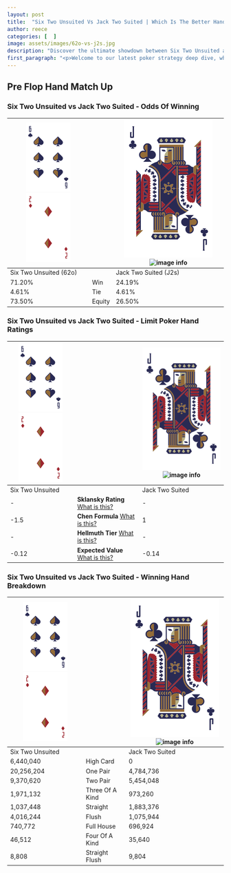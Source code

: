 ```yaml
---
layout: post
title:  "Six Two Unsuited Vs Jack Two Suited | Which Is The Better Hand In Poker? A Complete Guide"
author: reece
categories: [  ]
image: assets/images/62o-vs-j2s.jpg
description: "Discover the ultimate showdown between Six Two Unsuited and Jack Two Suited in poker! Uncover the odds, strategies, and scenarios where one hand triumphs over the other. Get ready to up your poker game with this thrilling analysis."
first_paragraph: "<p>Welcome to our latest poker strategy deep dive, where we're pitting two distinct hands against each other in a high-stakes showdown: Six Two Unsuited vs Jack Two Suited.</p><p>In the dynamic world of poker, every decision counts, and knowing which hand holds the upper hand is key to your success at the table.</p><p>In this article, we'll dissect these two hands, explore the scenarios where one dominates the other, and equip you with the knowledge to make strategic choices that can tip the odds in your favor.</p><p>Get ready to unravel the intriguing dynamics of these poker hands and elevate your game to new heights.</p>"
---
```




[comment]: # (sp0)

## Pre Flop Hand Match Up

<div class="table hand-ratings" markdown="1"> 



### Six Two Unsuited vs Jack Two Suited - Odds Of Winning


    
| ![image info](assets/images/hand1/6.png) ![image info](assets/images/hand1/2o.png) |  | ![image info](assets/images/hand2/J.png) ![image info](assets/images/hand2/2s.png) |
| -------- | -------- | -------- |
| Six Two Unsuited (62o) |  | Jack Two Suited (J2s) |
| 71.20% | Win | 24.19% |
| 4.61% | Tie | 4.61% |
| 73.50% | Equity | 26.50% |




[comment]: # (sp1)



### Six Two Unsuited vs Jack Two Suited - Limit Poker Hand Ratings


    
| ![image info](assets/images/hand1/6.png) ![image info](assets/images/hand1/2o.png) |  | ![image info](assets/images/hand2/J.png) ![image info](assets/images/hand2/2s.png) |
| -------- | -------- | -------- |
| Six Two Unsuited |  | Jack Two Suited |
| - | **Sklansky Rating** [What is this?](/sklansky-rating-explained) | - |
| -1.5 | **Chen Formula** [What is this?](/chen-formula-explained) | 1 |
| - | **Hellmuth Tier** [What is this?](/Hellmuth-tier-explained) | - |
| -0.12 | **Expected Value** [What is this?](/expected-value-explained) | -0.14 |




[comment]: # (sp2)



### Six Two Unsuited vs Jack Two Suited - Winning Hand Breakdown


    
| ![image info](assets/images/hand1/6.png) ![image info](assets/images/hand1/2o.png) |  | ![image info](assets/images/hand2/J.png) ![image info](assets/images/hand2/2s.png) |
| -------- | -------- | -------- |
| Six Two Unsuited |  | Jack Two Suited |
| 6,440,040 | High Card | 0 |
| 20,256,204 | One Pair | 4,784,736 |
| 9,370,620 | Two Pair | 5,454,048 |
| 1,971,132 | Three Of A Kind | 973,260 |
| 1,037,448 | Straight | 1,883,376 |
| 4,016,244 | Flush | 1,075,944 |
| 740,772 | Full House | 696,924 |
| 46,512 | Four Of A Kind | 35,640 |
| 8,808 | Straight Flush | 9,804 |




[comment]: # (sp3)



</div>

[comment]: # (sp4)



[comment]: # (sp5)

